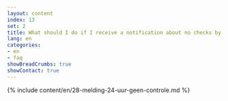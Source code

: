 ```yaml
---
layout: content
index: 13
set: 2
title: What should I do if I receive a notification about no checks by the app for 24 hours?
lang: en 
categories:
- en
- faq
showBreadCrumbs: true
showContact: true
---
```

{% include content/en/28-melding-24-uur-geen-controle.md %}
